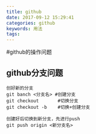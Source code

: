 ```yaml
---
title: github
date: 2017-09-12 15:29:41
categories: github
keywords: 用法
tags:
---
```


#github的操作问题
<!--more-->



**github分支问题**
-----
```
创好新的分支
git banch <分支名> #创建分支
git checkout       #切换分支
git checkout -b    #切换+创建分支

创建好后切换到新分支，先进行push
git push origin <新分支名>

``` 